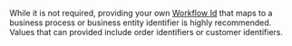 While it is not required, providing your own [Workflow Id](/concepts/what-is-a-workflow-id) that maps to a business process or business entity identifier is highly recommended. Values that can provided include order identifiers or customer identifiers.
